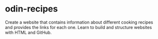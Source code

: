 # odin-recipes
Create a website that contains information about different cooking recipes and provides the links for each one.
Learn to build and structure websites with HTML and GitHub.